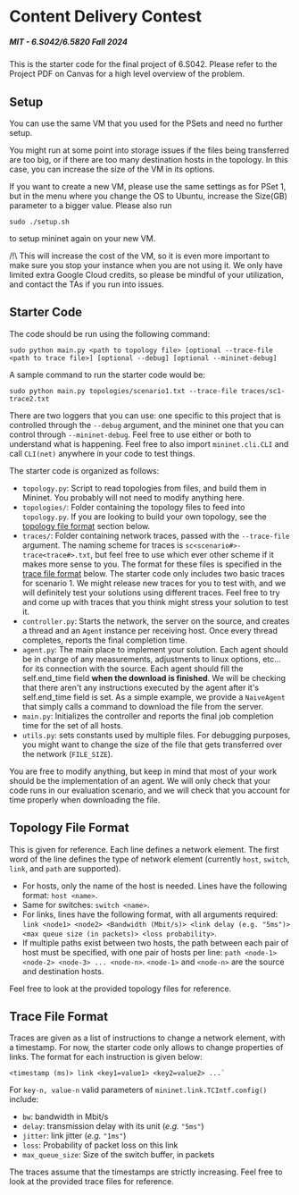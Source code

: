 # Content Delivery Contest
##### MIT - 6.S042/6.5820 Fall 2024

This is the starter code for the final project of 6.S042. Please refer to the Project PDF on Canvas for a high level overview of the problem.

## Setup
You can use the same VM that you used for the PSets and need no further setup.

You might run at some point into storage issues if the files being transferred are too big, or if there are too many destination hosts in the topology. In this case, you can increase the size of the VM in its options.

If you want to create a new VM, please use the same settings as for PSet 1, but in the menu where you change the OS to Ubuntu, increase the Size(GB) parameter to a bigger value. Please also run 
```
sudo ./setup.sh
```
to setup mininet again on your new VM.

/!\ This will increase the cost of the VM, so it is even more important to make sure you stop your instance when you are not using it. We only have limited extra Google Cloud credits, so please be mindful of your utilization, and contact the TAs if you run into issues.

## Starter Code

The code should be run using the following command:
```
sudo python main.py <path to topology file> [optional --trace-file <path to trace file>] [optional --debug] [optional --mininet-debug]
```
A sample command to run the starter code would be:
```
sudo python main.py topologies/scenario1.txt --trace-file traces/sc1-trace2.txt
```

There are two loggers that you can use: one specific to this project that is controlled through the `--debug` argument, and the mininet one that you can control through `--mininet-debug`. Feel free to use either or both to understand what is happening. Feel free to also import `mininet.cli.CLI` and call `CLI(net)` anywhere in your code to test things.

The starter code is organized as follows:
 - `topology.py`: Script to read topologies from files, and build them in Mininet. You probably will not need to modify anything here.
 - `topologies/`: Folder containing the topology files to feed into `topology.py`. If you are looking to build your own topology, see the [topology file format](README.md#topology-file-format) section below.
 - `traces/`: Folder containing network traces, passed with the `--trace-file` argument. The naming scheme for traces is `sc<scenario#>-trace<trace#>.txt`, but feel free to use which ever other scheme if it makes more sense to you. The format for these files is specified in the [trace file format](README.md#trace-file-format) below. The starter code only includes two basic traces for scenario 1. We might release new traces for you to test with, and we will definitely test your solutions using different traces. Feel free to try and come up with traces that you think might stress your solution to test it.
 - `controller.py`: Starts the network, the server on the source, and creates a thread and an `Agent` instance per receiving host. Once every thread completes, reports the final completion time. 
 - `agent.py`: The main place to implement your solution. Each agent should be in charge of any measurements, adjustments to linux options, etc... for its connection with the source. Each agent should fill the self.end_time field **when the download is finished**. We will be checking that there aren't any instructions executed by the agent after it's self.end_time field is set. As a simple example, we provide a `NaiveAgent` that simply calls a command to download the file from the server. 
 - `main.py`: Initializes the controller and reports the final job completion time for the set of all hosts.
 - `utils.py`: sets constants used by multiple files. For debugging purposes, you might want to change the size of the file that gets transferred over the network (`FILE_SIZE`).

You are free to modify anything, but keep in mind that most of your work should be the implementation of an agent. We will only check that your code runs in our evaluation scenario, and we will check that you account for time properly when downloading the file.

## Topology File Format

This is given for reference. Each line defines a network element. The first word of the line defines the type of network element (currently `host`, `switch`, `link`, and `path` are supported). 
 - For hosts, only the name of the host is needed. Lines have the following format: `host <name>`.
 - Same for switches: `switch <name>`.
 - For links, lines have the following format, with all arguments required: `link <node1> <node2> <Bandwidth (Mbit/s)> <link delay (e.g. "5ms")> <max queue size (in packets)> <loss probability>`.
 - If multiple paths exist between two hosts, the path between each pair of host must be specified, with one pair of hosts per line: `path <node-1> <node-2> <node-3> ... <node-n>`. `<node-1>` and `<node-n>` are the source and destination hosts.

Feel free to look at the provided topology files for reference.

## Trace File Format
Traces are given as a list of instructions to change a network element, with a timestamp. For now, the starter code only allows to change properties of links. The format for each instruction is given below:
```
<timestamp (ms)> link <key1=value1> <key2=value2> ...`
```
For `key-n, value-n` valid parameters of `mininet.link.TCIntf.config()` include:
 - `bw`: bandwidth in Mbit/s
 - `delay`: transmission delay with its unit (_e.g._ `"5ms"`)
 - `jitter`: link jitter (_e.g._ `"1ms"`)
 - `loss`: Probability of packet loss on this link
 - `max_queue_size`: Size of the switch buffer, in packets

The traces assume that the timestamps are strictly increasing. Feel free to look at the provided trace files for reference.